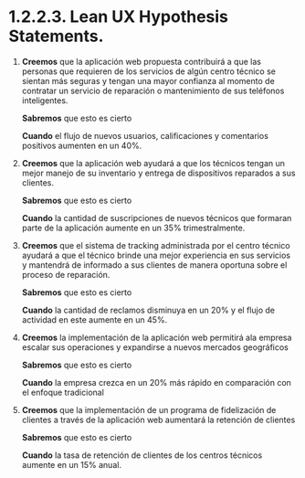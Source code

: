 # 1.2.2.3. Lean UX Hypothesis Statements.

1. **Creemos** que la aplicación web propuesta contribuirá a que las personas que requieren de los servicios de algún centro técnico se sientan más seguras y tengan una mayor confianza al momento de contratar un servicio de reparación o mantenimiento de sus teléfonos inteligentes.
   
    **Sabremos** que esto es cierto

    **Cuando** el flujo de nuevos usuarios, calificaciones y comentarios positivos aumenten en un 40%.

2. **Creemos** que la aplicación web ayudará a que los técnicos tengan un mejor manejo de su inventario y entrega de dispositivos reparados a sus clientes.

    **Sabremos** que esto es cierto

    **Cuando** la cantidad de suscripciones de nuevos técnicos que formaran parte de la aplicación aumente en un 35% trimestralmente.

3. **Creemos** que el sistema de tracking administrada por el centro técnico ayudará a que el técnico brinde una mejor experiencia en sus servicios y mantendrá de informado a sus clientes de manera oportuna sobre el proceso de reparación.
   
    **Sabremos** que esto es cierto

    **Cuando** la cantidad de reclamos disminuya en un 20% y el flujo de actividad en este aumente en un 45%.

4. **Creemos** la implementación de la aplicación web permitirá ala empresa escalar sus operaciones y expandirse a nuevos mercados geográficos 
   
    **Sabremos** que esto es cierto

    **Cuando** la empresa crezca en un 20% más rápido en comparación con el enfoque tradicional

5. **Creemos** que la implementación de un programa de fidelización de clientes a través de la aplicación web aumentará la retención de clientes 

    **Sabremos** que esto es cierto

    **Cuando** la tasa de retención de clientes de los centros técnicos aumente en un 15% anual.